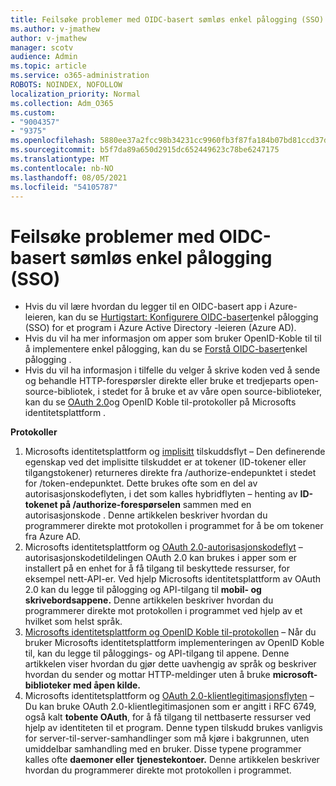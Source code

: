 ```yaml
---
title: Feilsøke problemer med OIDC-basert sømløs enkel pålogging (SSO)
ms.author: v-jmathew
author: v-jmathew
manager: scotv
audience: Admin
ms.topic: article
ms.service: o365-administration
ROBOTS: NOINDEX, NOFOLLOW
localization_priority: Normal
ms.collection: Adm_O365
ms.custom:
- "9004357"
- "9375"
ms.openlocfilehash: 5880ee37a2fcc98b34231cc9960fb3f87fa184b07bd81ccd37d0ea5a78170af0
ms.sourcegitcommit: b5f7da89a650d2915dc652449623c78be6247175
ms.translationtype: MT
ms.contentlocale: nb-NO
ms.lasthandoff: 08/05/2021
ms.locfileid: "54105787"
---
```

# <a name="troubleshoot-oidc-based-seamless-single-sign-on-sso-issues"></a>Feilsøke problemer med OIDC-basert sømløs enkel pålogging (SSO)

- Hvis du vil lære hvordan du legger til en OIDC-basert app i Azure-leieren, kan du se [Hurtigstart: Konfigurere OIDC-basert](https://docs.microsoft.com/azure/active-directory/manage-apps/add-application-portal-setup-oidc-sso)enkel pålogging (SSO) for et program i Azure Active Directory -leieren (Azure AD).
- Hvis du vil ha mer informasjon om apper som bruker OpenID-Koble til til å implementere enkel pålogging, kan du se [Forstå OIDC-basert](https://docs.microsoft.com/azure/active-directory/manage-apps/configure-oidc-single-sign-on)enkel pålogging .
- Hvis du vil ha informasjon i tilfelle du velger å skrive koden ved å sende og behandle HTTP-forespørsler direkte eller bruke et tredjeparts open-source-bibliotek, i stedet for å bruke et av våre open source-biblioteker, kan du se [OAuth 2.0](https://docs.microsoft.com/azure/active-directory/develop/active-directory-v2-protocols)og OpenID Koble til-protokoller på Microsofts identitetsplattform .

**Protokoller**

1. Microsofts identitetsplattform og [implisitt](https://docs.microsoft.com/azure/active-directory/develop/v2-oauth2-implicit-grant-flow) tilskuddsflyt – Den definerende egenskap ved det implisitte tilskuddet er at tokener (ID-tokener eller tilgangstokener) returneres direkte fra /authorize-endepunktet i stedet for /token-endepunktet. Dette brukes ofte som en del av autorisasjonskodeflyten, i det som kalles hybridflyten – henting av **ID-tokenet på /authorize-forespørselen** sammen med en autorisasjonskode . Denne artikkelen beskriver hvordan du programmerer direkte mot protokollen i programmet for å be om tokener fra Azure AD.
2. Microsofts identitetsplattform og [OAuth 2.0-autorisasjonskodeflyt](https://docs.microsoft.com/azure/active-directory/develop/v2-oauth2-auth-code-flow) – autorisasjonskodetildelingen OAuth 2.0 kan brukes i apper som er installert på en enhet for å få tilgang til beskyttede ressurser, for eksempel nett-API-er. Ved hjelp Microsofts identitetsplattform av OAuth 2.0 kan du legge til pålogging og API-tilgang til **mobil- og skrivebordsappene.** Denne artikkelen beskriver hvordan du programmerer direkte mot protokollen i programmet ved hjelp av et hvilket som helst språk.
3. [Microsofts identitetsplattform og OpenID Koble til-protokollen](https://docs.microsoft.com/azure/active-directory/develop/v2-protocols-oidc) – Når du bruker Microsofts identitetsplattform implementeringen av OpenID Koble til, kan du legge til påloggings- og API-tilgang til appene. Denne artikkelen viser hvordan du gjør dette uavhengig av språk og beskriver hvordan du sender og mottar HTTP-meldinger uten å bruke **microsoft-biblioteker med åpen kilde.**
4. Microsofts identitetsplattform og [OAuth 2.0-klientlegitimasjonsflyten](https://docs.microsoft.com/azure/active-directory/develop/v2-oauth2-client-creds-grant-flow) – Du kan bruke OAuth 2.0-klientlegitimasjonen som er angitt i RFC 6749, også kalt **tobente OAuth**, for å få tilgang til nettbaserte ressurser ved hjelp av identiteten til et program. Denne typen tilskudd brukes vanligvis for server-til-server-samhandlinger som må kjøre i bakgrunnen, uten umiddelbar samhandling med en bruker. Disse typene programmer kalles ofte **daemoner eller** **tjenestekontoer.** Denne artikkelen beskriver hvordan du programmerer direkte mot protokollen i programmet.
